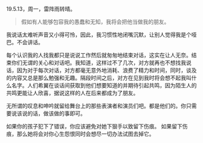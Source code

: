 <link href="../../css/style.css" rel="stylesheet" type="text/css" />

<span class="fzzy">19.5.13，周一，雷阵雨转晴。

> 假如有人能够包容我的愚蠢和无知，我将会把他当做我的朋友。

<div class="p">

我说话太难听声音又小得可怜，因此，我习惯性地闭嘴沉默，让别人觉得我是个哑巴。不会讲话。

每个认识我的人找我都只是说说工作然后就匆匆地结束对话，这实在让人无奈。结束你们无谓的关心和对话吧。我知道，这样过不了几次，对方就再也不想找我说话，因为对于每次对话，对方都毫无意外地消耗、浪费了精力和时间，同时，谈及的内容又总是那么勉强和无趣。隔段时间之后，对方在见到我时将会想不起我叫什么名字。人们希翼在谈话间获取到他们想要知道的并期待引起共鸣，因为陌生人的共鸣更能让人欣喜，据说这样的人在后来都成为了朋友。

无所谓的叹息和呻吟就留给舞台上的那些表演者和演员们吧。都是他们的。你只需要说该说的话，做该做的事即可。

如果你的孩子犯下了错误，你应该避免对她下狠手以致留下伤痕。 如果留下伤痕，那么她将会对你心生怨恨同时会想尽一切办法试图去掉它。

